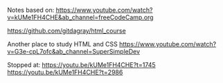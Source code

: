 

Notes based on:
https://www.youtube.com/watch?v=kUMe1FH4CHE&ab_channel=freeCodeCamp.org


https://github.com/gitdagray/html_course


Another place to study HTML and CSS
https://www.youtube.com/watch?v=G3e-cpL7ofc&ab_channel=SuperSimpleDev



Stopped at:
https://youtu.be/kUMe1FH4CHE?t=1745
https://youtu.be/kUMe1FH4CHE?t=2986

